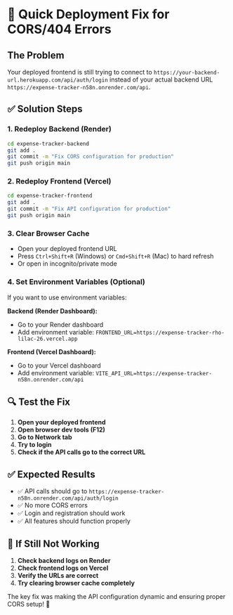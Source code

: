 # 🚀 Quick Deployment Fix for CORS/404 Errors

## The Problem
Your deployed frontend is still trying to connect to `https://your-backend-url.herokuapp.com/api/auth/login` instead of your actual backend URL `https://expense-tracker-n58n.onrender.com/api`.

## ✅ Solution Steps

### 1. **Redeploy Backend (Render)**
```bash
cd expense-tracker-backend
git add .
git commit -m "Fix CORS configuration for production"
git push origin main
```

### 2. **Redeploy Frontend (Vercel)**
```bash
cd expense-tracker-frontend
git add .
git commit -m "Fix API configuration for production"
git push origin main
```

### 3. **Clear Browser Cache**
- Open your deployed frontend URL
- Press `Ctrl+Shift+R` (Windows) or `Cmd+Shift+R` (Mac) to hard refresh
- Or open in incognito/private mode

### 4. **Set Environment Variables (Optional)**
If you want to use environment variables:

**Backend (Render Dashboard):**
- Go to your Render dashboard
- Add environment variable: `FRONTEND_URL=https://expense-tracker-rho-lilac-26.vercel.app`

**Frontend (Vercel Dashboard):**
- Go to your Vercel dashboard
- Add environment variable: `VITE_API_URL=https://expense-tracker-n58n.onrender.com/api`

## 🔍 Test the Fix

1. **Open your deployed frontend**
2. **Open browser dev tools (F12)**
3. **Go to Network tab**
4. **Try to login**
5. **Check if the API calls go to the correct URL**

## ✅ Expected Results

- ✅ API calls should go to `https://expense-tracker-n58n.onrender.com/api/auth/login`
- ✅ No more CORS errors
- ✅ Login and registration should work
- ✅ All features should function properly

## 🚨 If Still Not Working

1. **Check backend logs on Render**
2. **Check frontend logs on Vercel**
3. **Verify the URLs are correct**
4. **Try clearing browser cache completely**

The key fix was making the API configuration dynamic and ensuring proper CORS setup! 🎉